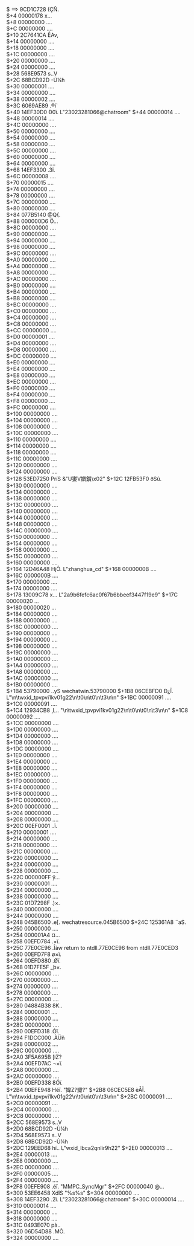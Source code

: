 $ ==>     9CD1C728  (ÇÑ.  
$+4       00000178  x...  
$+8       00000000  ....  
$+C       00000000  ....  
$+10      2C7641CA  ÊAv,  
$+14      00000000  ....  
$+18      00000000  ....  
$+1C      00000000  ....  
$+20      00000000  ....  
$+24      00000000  ....  
$+28      568E9573  s..V  
$+2C      68BCD92D  -Ù¼h  
$+30      00000001  ....  
$+34      00000000  ....  
$+38      00000002  ....  
$+3C      6069AE89  .®i`  
$+40      14EF30D0  Ð0ï.  L"23023281066@chatroom"
$+44      00000014  ....  
$+48      00000014  ....  
$+4C      00000000  ....  
$+50      00000000  ....  
$+54      00000000  ....  
$+58      00000000  ....  
$+5C      00000000  ....  
$+60      00000000  ....  
$+64      00000000  ....  
$+68      14EF3300  .3ï.  
$+6C      00000008  ....  
$+70      00000015  ....  
$+74      00000000  ....  
$+78      00000000  ....  
$+7C      00000000  ....  
$+80      00000000  ....  
$+84      077B5140  @Q{.  
$+88      000000D6  Ö...  
$+8C      00000000  ....  
$+90      00000000  ....  
$+94      00000000  ....  
$+98      00000000  ....  
$+9C      00000000  ....  
$+A0      00000000  ....  
$+A4      00000000  ....  
$+A8      00000000  ....  
$+AC      00000000  ....  
$+B0      00000000  ....  
$+B4      00000000  ....  
$+B8      00000000  ....  
$+BC      00000000  ....  
$+C0      00000000  ....  
$+C4      00000000  ....  
$+C8      00000000  ....  
$+CC      00000000  ....  
$+D0      00000001  ....  
$+D4      00000000  ....  
$+D8      00000000  ....  
$+DC      00000000  ....  
$+E0      00000000  ....  
$+E4      00000000  ....  
$+E8      00000000  ....  
$+EC      00000000  ....  
$+F0      00000000  ....  
$+F4      00000000  ....  
$+F8      00000000  ....  
$+FC      00000000  ....  
$+100     00000000  ....  
$+104     00000000  ....  
$+108     00000000  ....  
$+10C     00000000  ....  
$+110     00000000  ....  
$+114     00000000  ....  
$+118     00000000  ....  
$+11C     00000000  ....  
$+120     00000000  ....  
$+124     00000000  ....  
$+128     53ED7250  PríS  &"U嬱V嬹鑕\x02"
$+12C     12FB53F0  ðSû.  
$+130     00000000  ....  
$+134     00000000  ....  
$+138     00000000  ....  
$+13C     00000000  ....  
$+140     00000000  ....  
$+144     00000000  ....  
$+148     00000000  ....  
$+14C     00000000  ....  
$+150     00000000  ....  
$+154     00000000  ....  
$+158     00000000  ....  
$+15C     00000000  ....  
$+160     00000000  ....  
$+164     12D46A48  HjÔ.  L"zhanghua_cd"
$+168     0000000B  ....  
$+16C     0000000B  ....  
$+170     00000000  ....  
$+174     00000000  ....  
$+178     13009C78  x...  L"2a9b6fefc6ac0f67b6bbeef3447f19e9"
$+17C     00000020   ...  
$+180     00000020   ...  
$+184     00000000  ....  
$+188     00000000  ....  
$+18C     00000000  ....  
$+190     00000000  ....  
$+194     00000000  ....  
$+198     00000000  ....  
$+19C     00000000  ....  
$+1A0     00000000  ....  
$+1A4     00000000  ....  
$+1A8     00000000  ....  
$+1AC     00000000  ....  
$+1B0     00000000  ....  
$+1B4     53790000  ..yS  wechatwin.53790000
$+1B8     06CEBFD0  Ð¿Î.  L"<msgsource>\n\t<atuserlist>wxid_tpvpvi1kv01g22</atuserlist>\n\t<bizflag>0</bizflag>\n\t<silence>0</silence>\n\t<membercount>3</membercount>\n</msgsource>\n"
$+1BC     00000091  ....  
$+1C0     00000091  ....  
$+1C4     12934CB8  ¸L..  "<msgsource>\n\t<atuserlist>wxid_tpvpvi1kv01g22</atuserlist>\n\t<bizflag>0</bizflag>\n\t<silence>0</silence>\n\t<membercount>3</membercount>\n</msgsource>\n"
$+1C8     00000092  ....  
$+1CC     00000000  ....  
$+1D0     00000000  ....  
$+1D4     00000000  ....  
$+1D8     00000000  ....  
$+1DC     00000000  ....  
$+1E0     00000000  ....  
$+1E4     00000000  ....  
$+1E8     00000000  ....  
$+1EC     00000000  ....  
$+1F0     00000000  ....  
$+1F4     00000000  ....  
$+1F8     00000000  ....  
$+1FC     00000000  ....  
$+200     00000000  ....  
$+204     00000000  ....  
$+208     00000000  ....  
$+20C     00EF0001  ..ï.  
$+210     00000001  ....  
$+214     00000000  ....  
$+218     00000000  ....  
$+21C     00000000  ....  
$+220     00000000  ....  
$+224     00000000  ....  
$+228     00000000  ....  
$+22C     000000FF  ÿ...  
$+230     00000001  ....  
$+234     00000000  ....  
$+238     00000000  ....  
$+23C     01D7298F  .)×.  
$+240     00000000  ....  
$+244     00000000  ....  
$+248     045B6500  .e[.  wechatresource.045B6500
$+24C     125361A8  ¨aS.  
$+250     00000000  ....  
$+254     000001A4  ¤...  
$+258     00EFD784  .×ï.  
$+25C     77E0CE96  .Îàw  return to ntdll.77E0CE96 from ntdll.77E0CED3
$+260     00EFD7F8  ø×ï.  
$+264     00EFD880  .Øï.  
$+268     01D7FE5F  _þ×.  
$+26C     00000000  ....  
$+270     00000000  ....  
$+274     00000000  ....  
$+278     00000000  ....  
$+27C     00000000  ....  
$+280     04884B38  8K..  
$+284     00000001  ....  
$+288     00000000  ....  
$+28C     00000000  ....  
$+290     00EFD318  .Óï.  
$+294     F1DCC000  .ÀÜñ  
$+298     00000002  ....  
$+29C     00000000  ....  
$+2A0     3F5A695B  [iZ?  
$+2A4     00EFD7AC  ¬×ï.  
$+2A8     00000000  ....  
$+2AC     00000000  ....  
$+2B0     00EFD338  8Óï.  
$+2B4     00EFE948  Héï.  "媁Z?瓣?"
$+2B8     06CEC5E8  èÅÎ.  L"<msgsource>\n\t<atuserlist>wxid_tpvpvi1kv01g22</atuserlist>\n\t<bizflag>0</bizflag>\n\t<silence>0</silence>\n\t<membercount>3</membercount>\n</msgsource>\n"
$+2BC     00000091  ....  
$+2C0     00000091  ....  
$+2C4     00000000  ....  
$+2C8     00000000  ....  
$+2CC     568E9573  s..V  
$+2D0     68BCD92D  -Ù¼h  
$+2D4     568E9573  s..V  
$+2D8     68BCD92D  -Ù¼h  
$+2DC     129EED68  hí..  L"wxid_lbca2qnlir9h22"
$+2E0     00000013  ....  
$+2E4     00000013  ....  
$+2E8     00000000  ....  
$+2EC     00000000  ....  
$+2F0     00000005  ....  
$+2F4     00000000  ....  
$+2F8     00EFE908  .éï.  "MMPC_SyncMgr"
$+2FC     00000040  @...  
$+300     53EE6458  XdîS  "%s%s"
$+304     00000000  ....  
$+308     14EF3290  .2ï.  L"23023281066@chatroom"
$+30C     00000014  ....  
$+310     00000014  ....  
$+314     00000000  ....  
$+318     00000000  ....  
$+31C     0493E070  pà..  
$+320     06D54D88  .MÕ.  
$+324     00000000  ....  
